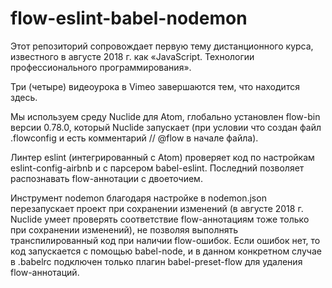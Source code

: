 # flow-eslint-babel-nodemon

Этот репозиторий сопровождает первую тему дистанционного курса, известного в августе 2018 г. как «JavaScript. Технологии профессионального программирования». 

Три (четыре) видеоурока в Vimeo завершаются тем, что находится здесь.

Мы используем среду Nuclide для Atom, глобально установлен flow-bin версии 0.78.0, который Nuclide запускает (при условии что создан файл .flowconfig и есть комментарий // @flow в начале файла).

Линтер eslint (интегрированный с Atom) проверяет код по настройкам eslint-config-airbnb и с парсером babel-eslint. Последний позволяет распознавать flow-аннотации с двоеточием.

Инструмент nodemon благодаря настройке в nodemon.json перезапускает проект при сохранении изменений (в августе 2018 г. Nuclide умеет проверять соответствие flow-аннотациям тоже только при сохранении изменений), не позволяя выполнять транспилированный код при наличии flow-ошибок. Если ошибок нет, то код запускается с помощью babel-node, и в данном конкретном случае в .babelrc подключен только плагин babel-preset-flow для удаления flow-аннотаций.
